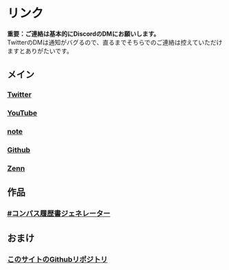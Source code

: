 # リンク
__重要：ご連絡は基本的にDiscordのDMにお願いします。__  
TwitterのDMは通知がバグるので、直るまでそちらでのご連絡は控えていただけますとありがたいです。

## メイン
### [Twitter](https://twitter.com/Ao_Sankaku)
### [YouTube](https://youtube.com/@Ao_Sankaku)
### [note](https://note.com/ao_sankaku)
### [Github](https://github.com/AoSankaku)
### [Zenn](https://zenn.dev/ao_sankaku)

## 作品
### [#コンパス履歴書ジェネレーター](https://aosankaku.github.io/cps_resume/)

## おまけ
### [このサイトのGithubリポジトリ](https://github.com/AoSankaku/aosankaku.github.io)